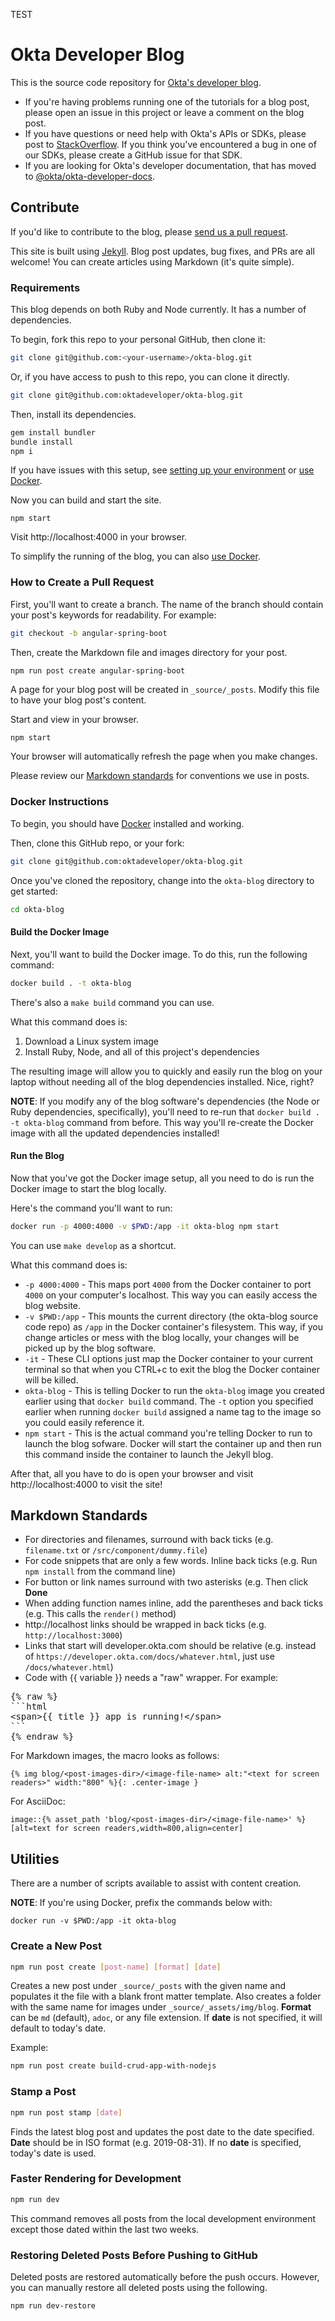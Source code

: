 TEST
# Okta Developer Blog

This is the source code repository for [Okta's developer blog](https://developer.okta.com/blog/).

- If you're having problems running one of the tutorials for a blog post, please open an issue in this project or leave a comment on the blog post.
- If you have questions or need help with Okta's APIs or SDKs, please post to [StackOverflow](https://stackoverflow.com/questions/tagged/okta). If you think you've encountered a bug in one of our SDKs, please create a GitHub issue for that SDK.
- If you are looking for Okta's developer documentation, that has moved to [@okta/okta-developer-docs](https://github.com/okta/okta-developer-docs).

## Contribute

If you'd like to contribute to the blog, please [send us a pull request](#how-to-create-a-pull-request).

This site is built using [Jekyll](http://jekyllrb.com/). Blog post updates, bug fixes, and PRs are all welcome! You can create articles using Markdown (it's quite simple).

### Requirements

This blog depends on both Ruby and Node currently. It has a number of dependencies.

To begin, fork this repo to your personal GitHub, then clone it:

```bash
git clone git@github.com:<your-username>/okta-blog.git
```

Or, if you have access to push to this repo, you can clone it directly.

```bash
git clone git@github.com:oktadeveloper/okta-blog.git
```

Then, install its dependencies.

```bash
gem install bundler
bundle install
npm i
```

If you have issues with this setup, see [setting up your environment](https://github.com/oktadeveloper/okta-blog-archive/wiki/Setting-Up-Your-Environment) or [use Docker](#docker-instructions).

Now you can build and start the site.

```
npm start
```

Visit http://localhost:4000 in your browser.

To simplify the running of the blog, you can also [use Docker](#docker-instructions). 

### How to Create a Pull Request

First, you'll want to create a branch. The name of the branch should contain your post's keywords for readability. For example:

```bash
git checkout -b angular-spring-boot
```

Then, create the Markdown file and images directory for your post.

```bash
npm run post create angular-spring-boot
```

A page for your blog post will be created in `_source/_posts`. Modify this file to have your blog post's content.

Start and view in your browser.

```
npm start
```

Your browser will automatically refresh the page when you make changes. 

Please review our [Markdown standards](#markdown-standards) for conventions we use in posts. 

### Docker Instructions

To begin, you should have [Docker](https://www.docker.com/) installed and working. 

Then, clone this GitHub repo, or your fork:

```bash
git clone git@github.com:oktadeveloper/okta-blog.git
```

Once you've cloned the repository, change into the `okta-blog` directory to get started:

```bash
cd okta-blog
```

#### Build the Docker Image

Next, you'll want to build the Docker image. To do this, run the following command:

```bash
docker build . -t okta-blog
```

There's also a `make build` command you can use.

What this command does is:

1. Download a Linux system image
2. Install Ruby, Node, and all of this project's dependencies

The resulting image will allow you to quickly and easily run the blog on your laptop without needing all of the blog dependencies installed. Nice, right?

**NOTE**: If you modify any of the blog software's dependencies (the Node or Ruby dependencies, specifically), you'll need to re-run that `docker build . -t okta-blog` command from before. This way you'll re-create the Docker image with all the updated dependencies installed!

#### Run the Blog

Now that you've got the Docker image setup, all you need to do is run the Docker image to start the blog locally.

Here's the command you'll want to run:

```bash
docker run -p 4000:4000 -v $PWD:/app -it okta-blog npm start
```

You can use `make develop` as a shortcut.

What this command does is:

- `-p 4000:4000` - This maps port `4000` from the Docker container to port `4000` on your computer's localhost. This way you can easily access the blog website.
- `-v $PWD:/app` - This mounts the current directory (the okta-blog source code repo) as `/app` in the Docker container's filesystem. This way, if you change articles or mess with the blog locally, your changes will be picked up by the blog software.
- `-it` - These CLI options just map the Docker container to your current terminal so that when you CTRL+c to exit the blog the Docker container will be killed.
- `okta-blog` - This is telling Docker to run the `okta-blog` image you created earlier using that `docker build` command. The `-t` option you specified earlier when running `docker build` assigned a name tag to the image so you could easily reference it.
- `npm start` - This is the actual command you're telling Docker to run to launch the blog sofware. Docker will start the container up and then run this command inside the container to launch the Jekyll blog.

After that, all you have to do is open your browser and visit http://localhost:4000 to visit the site!

## Markdown Standards

- For directories and filenames, surround with back ticks (e.g. `filename.txt` or `/src/component/dummy.file`)
- For code snippets that are only a few words. Inline back ticks (e.g. Run `npm install` from the command line)
- For button or link names surround with two asterisks (e.g. Then click **Done**
- When adding function names inline, add the parentheses and back ticks (e.g. This calls the `render()` method)
- http://localhost links should be wrapped in back ticks (e.g. `http://localhost:3000`)
- Links that start will developer.okta.com should be relative (e.g. instead of `https://developer.okta.com/docs/whatever.html`, just use `/docs/whatever.html`)
- Code with {{ variable }} needs a "raw" wrapper. For example:

<pre>
{% raw %}
```html
&lt;span>{{ title }} app is running!&lt;/span>
```
{% endraw %}
</pre>

For Markdown images, the macro looks as follows:

```
{% img blog/<post-images-dir>/<image-file-name> alt:"<text for screen readers>" width:"800" %}{: .center-image }
```

For AsciiDoc:

```
image::{% asset_path 'blog/<post-images-dir>/<image-file-name>' %}[alt=text for screen readers,width=800,align=center]
```

## Utilities

There are a number of scripts available to assist with content creation.

**NOTE**: If you're using Docker, prefix the commands below with:

```
docker run -v $PWD:/app -it okta-blog
```

### Create a New Post

```bash
npm run post create [post-name] [format] [date]
```

Creates a new post under `_source/_posts` with the given name and populates it the file with a blank front matter template. Also creates a folder with the same name for images under `_source/_assets/img/blog`. **Format** can be `md` (default), `adoc`, or any file extension. If **date** is not specified, it will default to today's date.

Example:

```bash
npm run post create build-crud-app-with-nodejs
```

### Stamp a Post

```bash
npm run post stamp [date]
```

Finds the latest blog post and updates the post date to the date specified. **Date** should be in ISO format (e.g. 2019-08-31). If no **date** is specified, today's date is used.

### Faster Rendering for Development

```bash
npm run dev
```

This command removes all posts from the local development environment except those dated within the last two weeks.

### Restoring Deleted Posts Before Pushing to GitHub

Deleted posts are restored automatically before the push occurs. However, you can manually restore all deleted posts using the following.

```bash
npm run dev-restore
```
